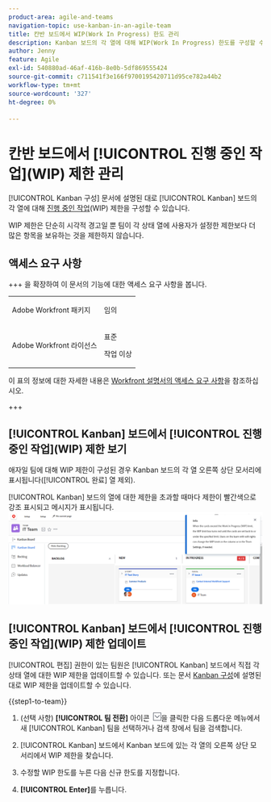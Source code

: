 ```yaml
---
product-area: agile-and-teams
navigation-topic: use-kanban-in-an-agile-team
title: 칸반 보드에서 WIP(Work In Progress) 한도 관리
description: Kanban 보드의 각 열에 대해 WIP(Work In Progress) 한도를 구성할 수 있습니다. WIP 제한은 단순히 시각적 경고일 뿐 팀이 각 상태 열에 사용자가 설정한 제한보다 더 많은 항목을 보유하는 것을 제한하지 않습니다.
author: Jenny
feature: Agile
exl-id: 540880ad-46af-416b-8e0b-5df869555424
source-git-commit: c711541f3e166f9700195420711d95ce782a44b2
workflow-type: tm+mt
source-wordcount: '327'
ht-degree: 0%

---
```


# 칸반 보드에서 [!UICONTROL 진행 중인 작업]&#x200B;(WIP) 제한 관리

[!UICONTROL Kanban 구성] 문서에 설명된 대로 [!UICONTROL Kanban] 보드의 각 열에 대해 [진행 중인 작업](../../agile/get-started-with-agile-in-workfront/configure-kanban.md)(WIP) 제한을 구성할 수 있습니다.

WIP 제한은 단순히 시각적 경고일 뿐 팀이 각 상태 열에 사용자가 설정한 제한보다 더 많은 항목을 보유하는 것을 제한하지 않습니다.

## 액세스 요구 사항

+++ 을 확장하여 이 문서의 기능에 대한 액세스 요구 사항을 봅니다.

<table style="table-layout:auto"> 
 <col> 
 </col> 
 <col> 
 </col> 
 <tbody> 
  <tr> 
   <td role="rowheader">Adobe Workfront 패키지</td> 
   <td> <p>임의</p> </td> 
  </tr> 
  <tr> 
   <td role="rowheader">Adobe Workfront 라이선스</td> 
   <td> <p>표준</p> 
   <p>작업 이상</p> </td> 
  </tr>
 </tbody> 
</table>

이 표의 정보에 대한 자세한 내용은 [Workfront 설명서의 액세스 요구 사항](/help/quicksilver/administration-and-setup/add-users/access-levels-and-object-permissions/access-level-requirements-in-documentation.md)을 참조하십시오.

+++

## [!UICONTROL Kanban] 보드에서 [!UICONTROL 진행 중인 작업]&#x200B;(WIP) 제한 보기

애자일 팀에 대해 WIP 제한이 구성된 경우 Kanban 보드의 각 열 오른쪽 상단 모서리에 표시됩니다([!UICONTROL 완료] 열 제외).

[!UICONTROL Kanban] 보드의 열에 대한 제한을 초과할 때마다 제한이 빨간색으로 강조 표시되고 메시지가 표시됩니다.
![WIP 제한](assets/kanban-wip.png)

## [!UICONTROL Kanban] 보드에서 [!UICONTROL 진행 중인 작업]&#x200B;(WIP) 제한 업데이트

[!UICONTROL 편집] 권한이 있는 팀원은 [!UICONTROL Kanban] 보드에서 직접 각 상태 열에 대한 WIP 제한을 업데이트할 수 있습니다. 또는 문서 [Kanban 구성](../../agile/get-started-with-agile-in-workfront/configure-kanban.md)에 설명된 대로 WIP 제한을 업데이트할 수 있습니다.

{{step1-to-team}}

1. (선택 사항) **[!UICONTROL 팀 전환]** 아이콘 ![팀 전환 아이콘](assets/switch-team-icon.png)을 클릭한 다음 드롭다운 메뉴에서 새 [!UICONTROL Kanban] 팀을 선택하거나 검색 창에서 팀을 검색합니다.

1. [!UICONTROL Kanban] 보드에서 Kanban 보드에 있는 각 열의 오른쪽 상단 모서리에서 WIP 제한을 찾습니다.
1. 수정할 WIP 한도를 누른 다음 신규 한도를 지정합니다.
1. **[!UICONTROL Enter]**&#x200B;를 누릅니다.
